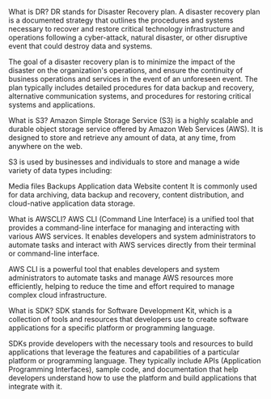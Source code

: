 What is DR?
DR stands for Disaster Recovery plan. A disaster recovery plan is a documented strategy that outlines the procedures and systems necessary to recover and restore critical technology infrastructure and operations following a cyber-attack, natural disaster, or other disruptive event that could destroy data and systems.

The goal of a disaster recovery plan is to minimize the impact of the disaster on the organization's operations, and ensure the continuity of business operations and services in the event of an unforeseen event. The plan typically includes detailed procedures for data backup and recovery, alternative communication systems, and procedures for restoring critical systems and applications.

What is S3?
Amazon Simple Storage Service (S3) is a highly scalable and durable object storage service offered by Amazon Web Services (AWS). It is designed to store and retrieve any amount of data, at any time, from anywhere on the web.

S3 is used by businesses and individuals to store and manage a wide variety of data types including:

Media files
Backups
Application data
Website content
It is commonly used for data archiving, data backup and recovery, content distribution, and cloud-native application data storage.

What is AWSCLI?
AWS CLI (Command Line Interface) is a unified tool that provides a command-line interface for managing and interacting with various AWS services. It enables developers and system administrators to automate tasks and interact with AWS services directly from their terminal or command-line interface.

AWS CLI is a powerful tool that enables developers and system administrators to automate tasks and manage AWS resources more efficiently, helping to reduce the time and effort required to manage complex cloud infrastructure.

What is SDK?
SDK stands for Software Development Kit, which is a collection of tools and resources that developers use to create software applications for a specific platform or programming language.

SDKs provide developers with the necessary tools and resources to build applications that leverage the features and capabilities of a particular platform or programming language. They typically include APIs (Application Programming Interfaces), sample code, and documentation that help developers understand how to use the platform and build applications that integrate with it.

